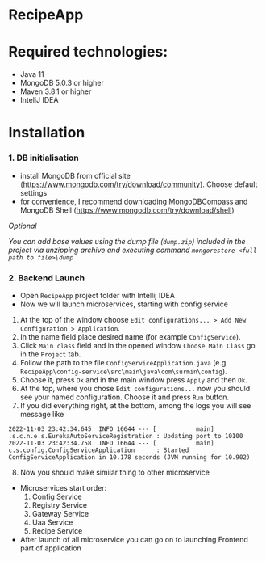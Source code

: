 # RecipeApp

# Required technologies:

- Java 11
- MongoDB 5.0.3 or higher
- Maven 3.8.1 or higher
- InteliJ IDEA

# Installation

### 1. DB initialisation

* install MongoDB from official site (https://www.mongodb.com/try/download/community). Choose default settings
* for convenience, I recommend downloading MongoDBCompass and MongoDB Shell (https://www.mongodb.com/try/download/shell)

 *Optional*

*You can add base values using the dump file (`dump.zip`) included in the project via unzipping archive and executing command `mongorestore <full path to file>\dump`*

### 2. Backend Launch
* Open `RecipeApp` project folder with Intellij IDEA
* Now we will launch microservices, starting with config service 


1. At the top of the window choose `Edit configurations... > Add New Configuration > Application`. 
2. In the name field place desired name (for example `ConfigService`). 
3. Click `Main class` field and in the opened window `Choose Main Class` go in the `Project` tab.
4. Follow the path to the file `ConfigServiceApplication.java` (e.g. `RecipeApp\config-service\src\main\java\com\surmin\config`).
5. Choose it, press `Ok` and in the main window press `Apply` and then `Ok`.
6. At the top, where you chose `Edit configurations...` now you should see your named configuration. Choose it and press `Run` button.
7. If you did everything right, at the bottom, among the logs you will see message like 

```
2022-11-03 23:42:34.645  INFO 16644 --- [           main] .s.c.n.e.s.EurekaAutoServiceRegistration : Updating port to 10100
2022-11-03 23:42:34.758  INFO 16644 --- [           main] c.s.config.ConfigServiceApplication      : Started ConfigServiceApplication in 10.178 seconds (JVM running for 10.902)
```
8. Now you should make similar thing to other microservice

* Microservices start order: 
  1. Config Service
  2. Registry Service
  3. Gateway Service
  4. Uaa Service
  5. Recipe Service
* After launch of all microservice you can go on to launching Frontend part of application
